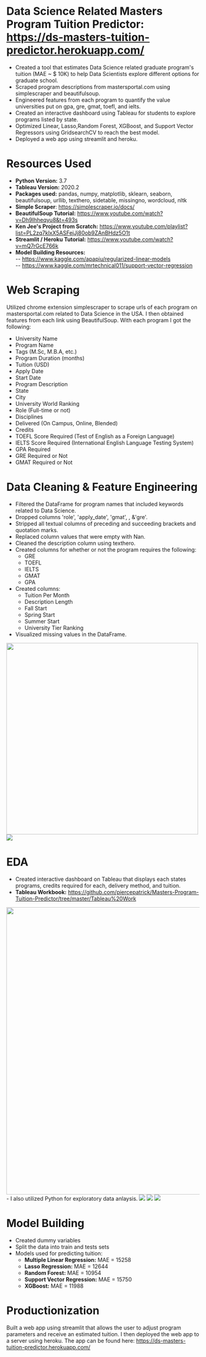 # Data Science Related Masters Program Tuition Predictor: https://ds-masters-tuition-predictor.herokuapp.com/ 
- Created a tool that estimates Data Science related graduate program's tuition (MAE ~ $ 10K) to help Data Scientists explore different options for graduate school.
- Scraped program descriptions from mastersportal.com using simplescraper and beautifulsoup.
- Engineered features from each program to quantify the value universities put on gpa, gre, gmat, toefl, and ielts.
- Created an interactive dashboard using Tableau for students to explore programs listed by state.
- Optimized Linear, Lasso,Random Forest, XGBoost, and Support Vector Regressors using GridsearchCV to reach the best model.
- Deployed a web app using streamlit and heroku.

# Resources Used 
- **Python Version:** 3.7   
- **Tableau Version:** 2020.2   
- **Packages used:** pandas, numpy, matplotlib, sklearn, seaborn, beautifulsoup, urllib, texthero, sidetable, missingno, wordcloud, nltk       
- **Simple Scraper**: https://simplescraper.io/docs/    
- **BeautifulSoup Tutorial:** https://www.youtube.com/watch?v=Dh9Ihheqyu8&t=493s  
- **Ken Jee's Project from Scratch:** https://www.youtube.com/playlist?list=PL2zq7klxX5ASFejJj80ob9ZAnBHdz5O1t   
- **Streamlit / Heroku Tutorial:** https://www.youtube.com/watch?v=mQ7rGcE766k   
- **Model Building Resources:**  
-- https://www.kaggle.com/apapiu/regularized-linear-models   
-- https://www.kaggle.com/mrtechnical011/support-vector-regression  

# Web Scraping
Utilized chrome extension simplescraper to scrape urls of each program on mastersportal.com related to Data Science in the USA. I then obtained features from each link using BeautifulSoup. With each program I got the following:

- University Name  
- Program Name  
- Tags (M.Sc, M.B.A, etc.)   
- Program Duration (months) 
- Tuition (USD) 
- Apply Date  
- Start Date 
- Program Description  
- State  
- City  
- University World Ranking 
- Role (Full-time or not)  
- Disciplines 
- Delivered (On Campus, Online, Blended) 
- Credits 
- TOEFL Score Required (Test of English as a Foreign Language) 
- IELTS Score Required (International English Language Testing System)
- GPA Required 
- GRE Required or Not 
- GMAT Required or Not  

# Data Cleaning & Feature Engineering
- Filtered the DataFrame for program names that included keywords related to Data Science.  
- Dropped columns 'role', 'apply_date', 'gmat', , &'gre'.  
- Stripped all textual columns of preceding and succeeding brackets and quotation marks.  
- Replaced column values that were empty with Nan.   
- Cleaned the description column using texthero.  
- Created columns for whether or not the program requires the following:  
  - GRE  
  - TOEFL 
  - IELTS 
  - GMAT 
  - GPA 
- Created columns: 
  - Tuition Per Month 
  - Description Length 
  - Fall Start 
  - Spring Start 
  - Summer Start 
  - University Tier Ranking 
- Visualized missing values in the DataFrame.  
<img src="/Images%20for%20readme/corr_of_nulls.PNG" width= "500">   
<img src="/Images%20for%20readme/heatmap_of_nulls.PNG" >   

# EDA
- Created interactive dashboard on Tableau that displays each states programs, credits required for each, delivery method, and tuition. 
- **Tableau Workbook:** https://github.com/piercepatrick/Masters-Program-Tuition-Predictor/tree/master/Tableau%20Work  
<img src="/Tableau%20Work/DS%20Masters%20Dashboard.png" width="750">
- I also utilized Python for exploratory data anlaysis. 
<img src="/Images%20for%20readme/corr.PNG" > 
<img src="/Images%20for%20readme/delivered.PNG" > 
<img src="/Images%20for%20readme/disciplines.PNG" >  

# Model Building 
- Created dummy variables 
- Split the data into train and tests sets 
- Models used for predicting tuition: 
  - **Multiple Linear Regression:** MAE = 15258  
  - **Lasso Regression:** MAE = 12644   
  - **Random Forest:** MAE = 10954 
  - **Support Vector Regression:** MAE = 15750
  - **XGBoost:** MAE = 11988 

# Productionization
Built a web app using streamlit that allows the user to adjust program parameters and receive an estimated tuition. I then deployed the web app to a server using heroku. 
The app can be found here: https://ds-masters-tuition-predictor.herokuapp.com/
  

